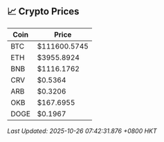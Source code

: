 ## 📈 Crypto Prices

| Coin | Price |
| ---- | ----- |
| BTC | $111600.5745 |
| ETH | $3955.8924 |
| BNB | $1116.1762 |
| CRV | $0.5364 |
| ARB | $0.3206 |
| OKB | $167.6955 |
| DOGE | $0.1967 |

_Last Updated: 2025-10-26 07:42:31.876 +0800 HKT_